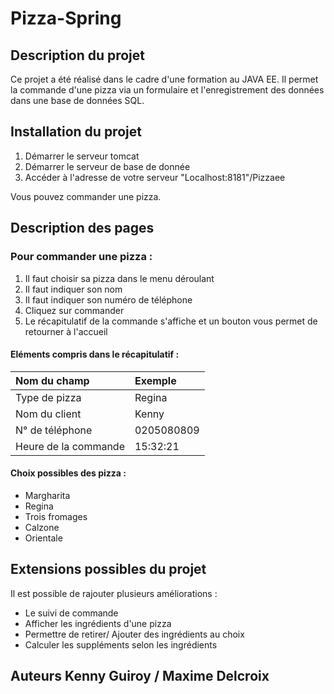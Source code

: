 # Pizza-Spring

## Description du projet 

Ce projet a été réalisé dans le cadre d'une formation au JAVA EE. 
Il permet la commande d'une pizza via un formulaire et l'enregistrement des données dans une base de données SQL. 


## Installation du projet 
1. Démarrer le serveur tomcat
2. Démarrer le serveur de base de donnée
3. Accéder à l'adresse de votre serveur "Localhost:8181"/Pizzaee

Vous pouvez commander une pizza.

## Description des pages

### Pour commander une pizza :
1. Il faut choisir sa pizza dans le menu déroulant
2. Il faut indiquer son nom 
3. Il faut indiquer son numéro de téléphone
4. Cliquez sur commander
5. Le récapitulatif de la commande s'affiche et un bouton vous permet de retourner à l'accueil

#### Eléments compris dans le récapitulatif :
|Nom du champ | Exemple|
|:--------|:-----|
|Type de pizza | Regina|
|Nom du client | Kenny|
|N° de téléphone | 0205080809|
|Heure de la commande | 15:32:21|

#### Choix possibles des pizza :
* Margharita
* Regina
* Trois fromages
* Calzone
* Orientale

## Extensions possibles du projet  

Il est possible de rajouter plusieurs améliorations :
* Le suivi de commande 
* Afficher les ingrédients d'une pizza
* Permettre de retirer/ Ajouter des ingrédients au choix
* Calculer les suppléments selon les ingrédients

## Auteurs Kenny Guiroy /  Maxime Delcroix
